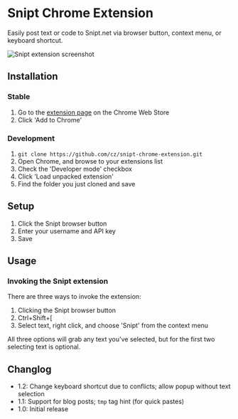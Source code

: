 # Snipt Chrome Extension

Easily post text or code to Snipt.net via browser button, context menu, or keyboard shortcut.

![Snipt extension screenshot](http://i.imgur.com/6Geb5.png)

## Installation

### Stable

1. Go to the [extension page](https://chrome.google.com/webstore/detail/bkmpbmdfadelliddjcjglploolikpeej/) on the Chrome Web Store
2. Click 'Add to Chrome'

### Development

1. `git clone https://github.com/cz/snipt-chrome-extension.git`
2. Open Chrome, and browse to your extensions list
3. Check the 'Developer mode' checkbox
4. Click 'Load unpacked extension'
5. Find the folder you just cloned and save

## Setup

1. Click the Snipt browser button
2. Enter your username and API key
3. Save

## Usage

### Invoking the Snipt extension

There are three ways to invoke the extension:

1. Clicking the Snipt browser button
2. Ctrl+Shift+[
3. Select text, right click, and choose 'Snipt' from the context menu

All three options will grab any text you've selected, but for the first two selecting text is optional.

## Changlog

- 1.2: Change keyboard shortcut due to conflicts; allow popup without text selection
- 1.1: Support for blog posts; `tmp` tag hint (for quick pastes)
- 1.0: Initial release